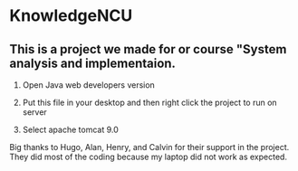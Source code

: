 # KnowledgeNCU
## This is a project we made for or course "System analysis and implementaion.

1. Open Java web developers version

2. Put this file in your desktop and then right click the project to run on server

3. Select apache tomcat 9.0

Big thanks to Hugo, Alan, Henry, and Calvin for their support in the project.
They did most of the coding because my laptop did not work as expected.
